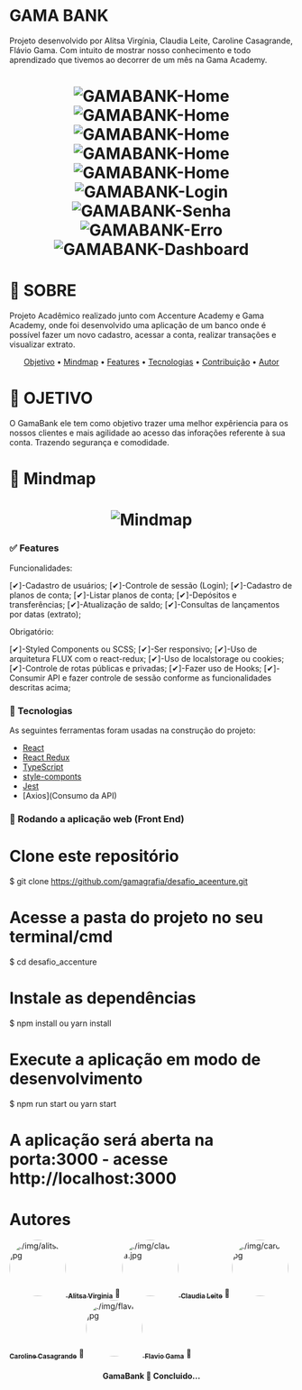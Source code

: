 #  GAMA BANK 
<p>Projeto desenvolvido por Alitsa Virgínia, Claudia Leite, Caroline Casagrande, Flávio Gama. Com intuito de mostrar nosso conhecimento e todo aprendizado que tivemos ao decorrer de um mês na Gama Academy. </p> 

<h1 align="center">
    <img alt="GAMABANK-Home" title="#Home" src="./img/Home1.jpg" />
    <img alt="GAMABANK-Home" title="#Home" src="./img/Home2.jpg" />
    <img alt="GAMABANK-Home" title="#Home" src="./img/Home3.jpg" />
    <img alt="GAMABANK-Home" title="#Home" src="./img/Home4.jpg" />
    <img alt="GAMABANK-Home" title="#Home" src="./img/Home5.jpg" />
    <img alt="GAMABANK-Login" title="#Login" src="./img/loginR.jpg" />
    <img alt="GAMABANK-Senha" title="#Senha" src="./img/senhaR.jpg" />
    <img alt="GAMABANK-Erro" title="#Erro" src="./img/ErroR.jpg" />
    <img alt="GAMABANK-Dashboard" title="#Dashboard" src="./img/DasR.jpg" />
</h1>

# 📑 SOBRE
<p>Projeto Acadêmico realizado junto com Accenture Academy e Gama Academy, onde foi desenvolvido uma aplicação de um banco onde é possível fazer um novo cadastro, acessar a conta, realizar transações e visualizar extrato. </p>

<p align="center">
 <a href="#objetivo">Objetivo</a> •
 <a href="#roadmap">Mindmap</a> • 
 <a href=#features>Features</a> •
 <a href="#tecnologias">Tecnologias</a> • 
 <a href="#contribuicao">Contribuição</a> • 
 <a href="#autor">Autor</a>
</p>

# 🚀 OJETIVO 
 <p>O GamaBank ele tem como objetivo trazer uma melhor expêriencia para os nossos clientes e mais agilidade ao acesso das inforações referente à sua conta. Trazendo segurança e comodidade. </p>

# 📌 Mindmap
<h1 align="center">
    <img alt="Mindmap" title="#Mindmap" src="./img/Mindmap.jpg" />
</h1>

### ✅ Features

Funcionalidades:

[✔]-Cadastro de usuários;
[✔]-Controle de sessão (Login);
[✔]-Cadastro de planos de conta;
[✔]-Listar planos de conta;
[✔]-Depósitos e transferências;
[✔]-Atualização de saldo;
[✔]-Consultas de lançamentos por datas (extrato);

Obrigatório:

[✔]-Styled Components ou SCSS;
[✔]-Ser responsivo;
[✔]-Uso de arquitetura FLUX com o react-redux;
[✔]-Uso de localstorage ou cookies;
[✔]-Controle de rotas públicas e privadas;
[✔]-Fazer uso de Hooks;
[✔]-Consumir API e fazer controle de sessão conforme as funcionalidades descritas acima;

### 🔨 Tecnologias

As seguintes ferramentas foram usadas na construção do projeto:

- [React](https://pt-br.reactjs.org/)
- [React Redux](https://react-redux.js.org/)
- [TypeScript](https://www.typescriptlang.org/)
- [style-componts](https://styled-components.com/)
- [Jest](https://jestjs.io/)
- [Axios](Consumo da API)


### 🔄 Rodando a aplicação web (Front End)
# Clone este repositório
$ git clone https://github.com/gamagrafia/desafio_aceenture.git

# Acesse a pasta do projeto no seu terminal/cmd
$ cd desafio_accenture

# Instale as dependências
$ npm install ou yarn install

# Execute a aplicação em modo de desenvolvimento
$ npm run start ou yarn start 

# A aplicação será aberta na porta:3000 - acesse http://localhost:3000

# Autores

 <a href="https://www.linkedin.com/in/alitsavirginia/">
 <img style="border-radius: 50%;" src="" width="100px;" alt="./img/alitsa.jpg"/>
 <sub><b>Alitsa Virginia</b></sub></a> <a title="GAMA ACADEMY"> 🚀</a>
 
 <a href="https://www.linkedin.com/in/claudialeite-dev/">
 <img style="border-radius: 50%;" src="" width="100px;" alt="./img/claudia.jpg"/>
 <sub><b>Claudia Leite</b></sub></a> <a title="GAMA ACADEMY">🚀</a>

 <a href="https://www.linkedin.com/in/carolinecasagrande/">
 <img style="border-radius: 50%;" src="" width="100px;" alt="./img/carol.jpg"/>
 <sub><b>Caroline Casagrande</b></sub></a> <a title="GAMA ACADEMY">🚀</a>

 <a href="https://www.linkedin.com/in/flavio-gama-b206243a/">
 <img style="border-radius: 50%;" src="" width="100px;" alt="./img/flavio.jpg"/>
 <sub><b>Flavio Gama</b></sub></a> <a title="GAMA ACADEMY">🚀</a>


<h4 align="center"> 
	 GamaBank 🚀 Concluido... 
</h4>


